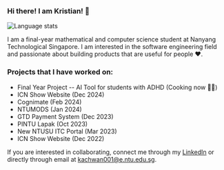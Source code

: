 ### Hi there! I am Kristian! 👋
![Language stats](https://github-readme-stats.vercel.app/api/top-langs/?username=kristianachwan&theme=tokyonight&layout=compact)

I am a final-year mathematical and computer science student at Nanyang Technological Singapore. I am interested in the software engineering field and passionate about building products that are useful for people ❤️.

### Projects that I have worked on: 
- Final Year Project -- AI Tool for students with ADHD (Cooking now 🧑‍🍳)
- ICN Show Website (Dec 2024)
- Cognimate (Feb 2024) 
- NTUMODS (Jan 2024)
- GTD Payment System (Dec 2023)
- PINTU Lapak (Oct 2023)
- New NTUSU ITC Portal (Mar 2023) 
- ICN Show Website (Dec 2022)

If you are interested in collaborating, connect me through my [LinkedIn](https://www.linkedin.com/in/kristianachwan/) or directly through email at kachwan001@e.ntu.edu.sg. 
